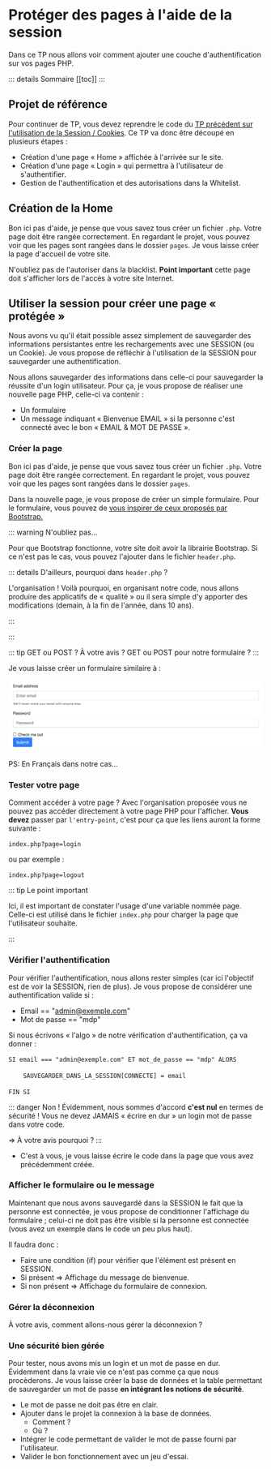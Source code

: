 # Protéger des pages à l'aide de la session

Dans ce TP nous allons voir comment ajouter une couche d'authentification sur vos pages PHP.

::: details Sommaire
[[toc]]
:::

## Projet de référence

Pour continuer de TP, vous devez reprendre le code du [TP précédent sur l'utilisation de la Session / Cookies](./tp4.md). Ce TP va donc être découpé en plusieurs étapes :

- Création d'une page « Home » affichée à l'arrivée sur le site.
- Création d'une page « Login » qui permettra à l'utilisateur de s'authentifier.
- Gestion de l'authentification et des autorisations dans la Whitelist.

## Création de la Home

Bon ici pas d'aide, je pense que vous savez tous créer un fichier `.php`. Votre page doit être rangée correctement. En regardant le projet, vous pouvez voir que les pages sont rangées dans le dossier `pages`. Je vous laisse créer la page d'accueil de votre site.

N'oubliez pas de l'autoriser dans la blacklist. **Point important** cette page doit s'afficher lors de l'accès à votre site Internet.


## Utiliser la session pour créer une page « protégée »

Nous avons vu qu'il était possible assez simplement de sauvegarder des informations persistantes entre les rechargements avec une SESSION (ou un Cookie). Je vous propose de réfléchir à l'utilisation de la SESSION pour sauvegarder une authentification.

Nous allons sauvegarder des informations dans celle-ci pour sauvegarder la réussite d'un login utilisateur. Pour ça, je vous propose de réaliser une nouvelle page PHP, celle-ci va contenir :

- Un formulaire
- Un message indiquant « Bienvenue EMAIL » si la personne c'est connecté avec le bon « EMAIL & MOT DE PASSE ».

### Créer la page

Bon ici pas d'aide, je pense que vous savez tous créer un fichier `.php`. Votre page doit être rangée correctement. En regardant le projet, vous pouvez voir que les pages sont rangées dans le dossier `pages`.

Dans la nouvelle page, je vous propose de créer un simple formulaire. Pour le formulaire, vous pouvez de [vous inspirer de ceux proposés par Bootstrap.](https://getbootstrap.com/docs/4.0/components/forms/)

::: warning N'oubliez pas…

Pour que Bootstrap fonctionne, votre site doit avoir la librairie Bootstrap. Si ce n'est pas le cas, vous pouvez l'ajouter dans le fichier `header.php`.

::: details D'ailleurs, pourquoi dans `header.php` ?

L'organisation ! Voilà pourquoi, en organisant notre code, nous allons produire des applicatifs de « qualité » ou il sera simple d'y apporter des modifications (demain, à la fin de l'année, dans 10 ans).

:::

:::

::: tip GET ou POST ?
À votre avis ? GET ou POST pour notre formulaire ?
:::

Je vous laisse créer un formulaire similaire à :

![Exemple de formulaire](./res/form.png)

PS: En Français dans notre cas…

### Tester votre page

Comment accéder à votre page ? Avec l'organisation proposée vous ne pouvez pas accéder directement à votre page PHP pour l'afficher. **Vous devez** passer par `l'entry-point`, c'est pour ça que les liens auront la forme suivante :

```
index.php?page=login
```

ou par exemple :

```
index.php?page=logout
```

::: tip Le point important

Ici, il est important de constater l'usage d'une variable nommée page. Celle-ci est utilisé dans le fichier `index.php` pour charger la page que l'utilisateur souhaite.

:::

### Vérifier l'authentification

Pour vérifier l'authentification, nous allons rester simples (car ici l'objectif est de voir la SESSION, rien de plus). Je vous propose de considérer une authentification valide si :

- Email == "admin@exemple.com"
- Mot de passe == "mdp"

Si nous écrivons « l'algo » de notre vérification d'authentification, ça va donner :

```
SI email === "admin@exemple.com" ET mot_de_passe == "mdp" ALORS

    SAUVEGARDER_DANS_LA_SESSION[CONNECTE] = email

FIN SI
```

::: danger Non !
Évidemment, nous sommes d'accord **c'est nul** en termes de sécurité ! Vous ne devez JAMAIS « écrire en dur » un login mot de passe dans votre code.

=> À votre avis pourquoi ?
:::

- C'est à vous, je vous laisse écrire le code dans la page que vous avez précédemment créée.

### Afficher le formulaire ou le message

Maintenant que nous avons sauvegardé dans la SESSION le fait que la personne est connectée, je vous propose de conditionner l'affichage du formulaire ; celui-ci ne doit pas être visible si la personne est connectée (vous avez un exemple dans le code un peu plus haut).

Il faudra donc :

- Faire une condition (if) pour vérifier que l'élément est présent en SESSION.
- Si présent => Affichage du message de bienvenue.
- Si non présent => Affichage du formulaire de connexion.

### Gérer la déconnexion

À votre avis, comment allons-nous gérer la déconnexion ?

### Une sécurité bien gérée

Pour tester, nous avons mis un login et un mot de passe en dur. Évidemment dans la vraie vie ce n'est pas comme ça que nous procèderons. Je vous laisse créer la base de données et la table permettant de sauvegarder un mot de passe **en intégrant les notions de sécurité**.

- Le mot de passe ne doit pas être en clair.
- Ajouter dans le projet la connexion à la base de données.
  - Comment ?
  - Où ?
- Intégrer le code permettant de valider le mot de passe fourni par l'utilisateur.
- Valider le bon fonctionnement avec un jeu d'essai.

